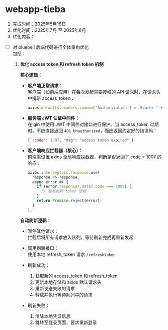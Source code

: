 # webapp-tieba

1. 完成时间：2025年5月16日  
2. 优化时间：2025年7月 至 2025年8月  
3. 优化内容：

- [ ] 对 bluebell 后端代码进行全体重构优化  
  包括：

  1. **优化 access token 和 refresh token 机制**

     **核心逻辑：**

     - **客户端正常请求：**  
       客户端（如前端应用）在每次发起需要授权的 API 请求时，在请求头中携带 access_token：
       ```js
       axios.defaults.headers.common['Authorization'] = 'Bearer ' + accessToken;
       ```

     - **服务端 JWT 认证中间件：**  
       在 gin 中使用 JWT 中间件对接口进行保护。当 access_token 过期时，不应直接返回 `401 Unauthorized`，而应返回约定好的错误码：
       ```json
       { "code": 1007, "msg": "access token expired" }
       ```

     - **客户端响应拦截器（核心）：**  
       前端需设置 axios 全局响应拦截器，判断是否返回了 code = 1007 的响应：
       ```js
       axios.interceptors.response.use(
         response => response,
         async error => {
           if (error.response?.data?.code === 1007) {
             // 触发刷新 token 逻辑
           }
           return Promise.reject(error);
         }
       );
       ```

     **自动刷新逻辑：**

     - 暂停其他请求：  
       拦截后将所有请求放入队列，等待刷新完成再重新发起

     - 调用刷新接口：  
       使用本地 refresh_token 请求 `/refreshtoken`

     - 刷新成功：
       1. 获取新的 access_token 和 refresh_token
       2. 更新本地存储和 axios 默认请求头
       3. 重新发送失败的请求
       4. 释放并执行等待队列中的请求

     - 刷新失败：
       1. 清除本地凭证信息
       2. 跳转至登录页面，要求重新登录
